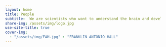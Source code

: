 ```yaml
---
layout: home
title: People 
subtitle:  We are scientists who want to understand the brain and develop better AI.
share-img: /assets/img/logo.jpg
use-site-title: true
cover-img:
  - "/assets/img/FAH.jpg" : "FRANKLIN ANTONIO HALL"
---
```

